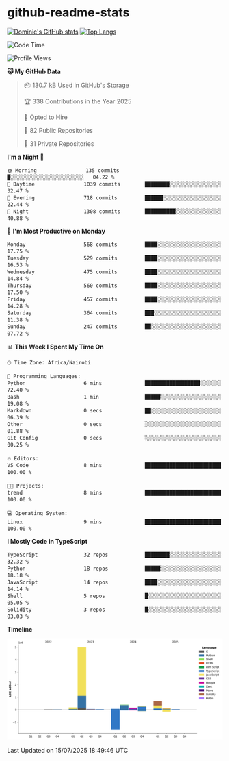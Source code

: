 # github-readme-stats
[![Dominic's GitHub stats](https://github-readme-stats.vercel.app/api?username=Domengo&show_icons=true)](https://github.com/anuraghazra/github-readme-stats)
[![Top Langs](https://github-readme-stats.vercel.app/api/top-langs/?username=Domengo&show_icons=true)](https://github.com/Domengo/github-readme-stats)

<!--START_SECTION:waka-->
![Code Time](http://img.shields.io/badge/Code%20Time-1%2C117%20hrs%2059%20mins-blue)

![Profile Views](http://img.shields.io/badge/Profile%20Views-0-blue)

**🐱 My GitHub Data** 

> 📦 130.7 kB Used in GitHub's Storage 
 > 
> 🏆 338 Contributions in the Year 2025
 > 
> 💼 Opted to Hire
 > 
> 📜 82 Public Repositories 
 > 
> 🔑 31 Private Repositories 
 > 
**I'm a Night 🦉** 

```text
🌞 Morning                135 commits         █░░░░░░░░░░░░░░░░░░░░░░░░   04.22 % 
🌆 Daytime                1039 commits        ████████░░░░░░░░░░░░░░░░░   32.47 % 
🌃 Evening                718 commits         ██████░░░░░░░░░░░░░░░░░░░   22.44 % 
🌙 Night                  1308 commits        ██████████░░░░░░░░░░░░░░░   40.88 % 
```
📅 **I'm Most Productive on Monday** 

```text
Monday                   568 commits         ████░░░░░░░░░░░░░░░░░░░░░   17.75 % 
Tuesday                  529 commits         ████░░░░░░░░░░░░░░░░░░░░░   16.53 % 
Wednesday                475 commits         ████░░░░░░░░░░░░░░░░░░░░░   14.84 % 
Thursday                 560 commits         ████░░░░░░░░░░░░░░░░░░░░░   17.50 % 
Friday                   457 commits         ████░░░░░░░░░░░░░░░░░░░░░   14.28 % 
Saturday                 364 commits         ███░░░░░░░░░░░░░░░░░░░░░░   11.38 % 
Sunday                   247 commits         ██░░░░░░░░░░░░░░░░░░░░░░░   07.72 % 
```


📊 **This Week I Spent My Time On** 

```text
🕑︎ Time Zone: Africa/Nairobi

💬 Programming Languages: 
Python                   6 mins              ██████████████████░░░░░░░   72.40 % 
Bash                     1 min               █████░░░░░░░░░░░░░░░░░░░░   19.08 % 
Markdown                 0 secs              ██░░░░░░░░░░░░░░░░░░░░░░░   06.39 % 
Other                    0 secs              ░░░░░░░░░░░░░░░░░░░░░░░░░   01.88 % 
Git Config               0 secs              ░░░░░░░░░░░░░░░░░░░░░░░░░   00.25 % 

🔥 Editors: 
VS Code                  8 mins              █████████████████████████   100.00 % 

🐱‍💻 Projects: 
trend                    8 mins              █████████████████████████   100.00 % 

💻 Operating System: 
Linux                    9 mins              █████████████████████████   100.00 % 
```

**I Mostly Code in TypeScript** 

```text
TypeScript               32 repos            ████████░░░░░░░░░░░░░░░░░   32.32 % 
Python                   18 repos            █████░░░░░░░░░░░░░░░░░░░░   18.18 % 
JavaScript               14 repos            ████░░░░░░░░░░░░░░░░░░░░░   14.14 % 
Shell                    5 repos             █░░░░░░░░░░░░░░░░░░░░░░░░   05.05 % 
Solidity                 3 repos             █░░░░░░░░░░░░░░░░░░░░░░░░   03.03 % 
```



**Timeline**

![Lines of Code chart](https://raw.githubusercontent.com/Domengo/Domengo/main/assets/bar_graph.png)


 Last Updated on 15/07/2025 18:49:46 UTC
<!--END_SECTION:waka-->


